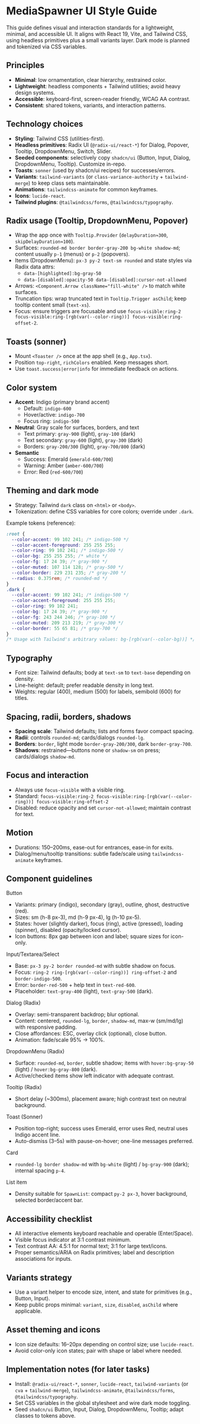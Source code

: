 # MediaSpawner UI Style Guide

This guide defines visual and interaction standards for a lightweight, minimal, and accessible UI. It aligns with React 19, Vite, and Tailwind CSS, using headless primitives plus a small variants layer. Dark mode is planned and tokenized via CSS variables.

## Principles

- **Minimal**: low ornamentation, clear hierarchy, restrained color.
- **Lightweight**: headless components + Tailwind utilities; avoid heavy design systems.
- **Accessible**: keyboard-first, screen-reader friendly, WCAG AA contrast.
- **Consistent**: shared tokens, variants, and interaction patterns.

## Technology choices

- **Styling**: Tailwind CSS (utilities-first).
- **Headless primitives**: Radix UI (`@radix-ui/react-*`) for Dialog, Popover, Tooltip, DropdownMenu, Switch, Slider.
- **Seeded components**: selectively copy `shadcn/ui` (Button, Input, Dialog, DropdownMenu, Tooltip). Customize in-repo.
- **Toasts**: `sonner` (used by shadcn/ui recipes) for successes/errors.
- **Variants**: `tailwind-variants` (or `class-variance-authority` + `tailwind-merge`) to keep class sets maintainable.
- **Animations**: `tailwindcss-animate` for common keyframes.
- **Icons**: `lucide-react`.
- **Tailwind plugins**: `@tailwindcss/forms`, `@tailwindcss/typography`.

## Radix usage (Tooltip, DropdownMenu, Popover)

- Wrap the app once with `Tooltip.Provider` (`delayDuration≈300`, `skipDelayDuration≈100`).
- Surfaces: `rounded-md border border-gray-200 bg-white shadow-md`; content usually `p-1` (menus) or `p-2` (popovers).
- Items (DropdownMenu): `px-3 py-2 text-sm rounded` and state styles via Radix data attrs:
  - `data-[highlighted]:bg-gray-50`
  - `data-[disabled]:opacity-50 data-[disabled]:cursor-not-allowed`
- Arrows: `<Component.Arrow className="fill-white" />` to match white surfaces.
- Truncation tips: wrap truncated text in `Tooltip.Trigger asChild`; keep tooltip content small (`text-xs`).
- Focus: ensure triggers are focusable and use `focus-visible:ring-2 focus-visible:ring-[rgb(var(--color-ring))] focus-visible:ring-offset-2`.

## Toasts (sonner)

- Mount `<Toaster />` once at the app shell (e.g., `App.tsx`).
- Position `top-right`, `richColors` enabled. Keep messages short.
- Use `toast.success|error|info` for immediate feedback on actions.

## Color system

- **Accent**: Indigo (primary brand accent)
  - Default: `indigo-600`
  - Hover/active: `indigo-700`
  - Focus ring: `indigo-500`
- **Neutral**: Gray scale for surfaces, borders, and text
  - Text primary: `gray-900` (light), `gray-100` (dark)
  - Text secondary: `gray-600` (light), `gray-300` (dark)
  - Borders: `gray-200/300` (light), `gray-700/800` (dark)
- **Semantic**
  - Success: Emerald (`emerald-600/700`)
  - Warning: Amber (`amber-600/700`)
  - Error: Red (`red-600/700`)

## Theming and dark mode

- Strategy: Tailwind `dark` class on `<html>` or `<body>`.
- Tokenization: define CSS variables for core colors; override under `.dark`.

Example tokens (reference):

```css
:root {
  --color-accent: 99 102 241; /* indigo-500 */
  --color-accent-foreground: 255 255 255;
  --color-ring: 99 102 241; /* indigo-500 */
  --color-bg: 255 255 255; /* white */
  --color-fg: 17 24 39; /* gray-900 */
  --color-muted: 107 114 128; /* gray-500 */
  --color-border: 229 231 235; /* gray-200 */
  --radius: 0.375rem; /* rounded-md */
}
.dark {
  --color-accent: 99 102 241; /* indigo-500 */
  --color-accent-foreground: 255 255 255;
  --color-ring: 99 102 241;
  --color-bg: 17 24 39; /* gray-900 */
  --color-fg: 243 244 246; /* gray-100 */
  --color-muted: 209 213 219; /* gray-300 */
  --color-border: 55 65 81; /* gray-700 */
}
/* Usage with Tailwind's arbitrary values: bg-[rgb(var(--color-bg))] */
```

## Typography

- Font size: Tailwind defaults; body at `text-sm` to `text-base` depending on density.
- Line-height: default; prefer readable density in long text.
- Weights: regular (400), medium (500) for labels, semibold (600) for titles.

## Spacing, radii, borders, shadows

- **Spacing scale**: Tailwind defaults; lists and forms favor compact spacing.
- **Radii**: controls `rounded-md`; cards/dialogs `rounded-lg`.
- **Borders**: `border`, light mode `border-gray-200/300`, dark `border-gray-700`.
- **Shadows**: restrained—buttons none or `shadow-sm` on press; cards/dialogs `shadow-md`.

## Focus and interaction

- Always use `focus-visible` with a visible ring.
- Standard: `focus-visible:ring-2 focus-visible:ring-[rgb(var(--color-ring))] focus-visible:ring-offset-2`
- Disabled: reduce opacity and set `cursor-not-allowed`; maintain contrast for text.

## Motion

- Durations: 150–200ms, ease-out for entrances, ease-in for exits.
- Dialog/menu/tooltip transitions: subtle fade/scale using `tailwindcss-animate` keyframes.

## Component guidelines

Button

- Variants: primary (indigo), secondary (gray), outline, ghost, destructive (red).
- Sizes: sm (h-8 px-3), md (h-9 px-4), lg (h-10 px-5).
- States: hover (slightly darker), focus (ring), active (pressed), loading (spinner), disabled (opacity/locked cursor).
- Icon buttons: 8px gap between icon and label; square sizes for icon-only.

Input/Textarea/Select

- Base: `px-3 py-2 border rounded-md` with subtle shadow on focus.
- Focus: `ring-2 ring-[rgb(var(--color-ring))] ring-offset-2` and `border-indigo-500`.
- Error: `border-red-500` + help text in `text-red-600`.
- Placeholder: `text-gray-400` (light), `text-gray-500` (dark).

Dialog (Radix)

- Overlay: semi-transparent backdrop; blur optional.
- Content: centered, `rounded-lg`, `border`, `shadow-md`, max-w (sm/md/lg) with responsive padding.
- Close affordances: ESC, overlay click (optional), close button.
- Animation: fade/scale 95% -> 100%.

DropdownMenu (Radix)

- Surface: `rounded-md`, `border`, subtle shadow; items with `hover:bg-gray-50` (light) / `hover:bg-gray-800` (dark).
- Active/checked items show left indicator with adequate contrast.

Tooltip (Radix)

- Short delay (~300ms), placement aware; high contrast text on neutral background.

Toast (Sonner)

- Position top-right; success uses Emerald, error uses Red, neutral uses Indigo accent line.
- Auto-dismiss (3–5s) with pause-on-hover; one-line messages preferred.

Card

- `rounded-lg border shadow-md` with `bg-white` (light) / `bg-gray-900` (dark); internal spacing `p-4`.

List item

- Density suitable for `SpawnList`: compact `py-2 px-3`, hover background, selected border/accent bar.

## Accessibility checklist

- All interactive elements keyboard reachable and operable (Enter/Space).
- Visible focus indicator at 3:1 contrast minimum.
- Text contrast AA: 4.5:1 for normal text; 3:1 for large text/icons.
- Proper semantics/ARIA on Radix primitives; label and description associations for inputs.

## Variants strategy

- Use a variant helper to encode size, intent, and state for primitives (e.g., Button, Input).
- Keep public props minimal: `variant`, `size`, `disabled`, `asChild` where applicable.

## Asset theming and icons

- Icon size defaults: 16–20px depending on control size; use `lucide-react`.
- Avoid color-only icon states; pair with shape or label where needed.

## Implementation notes (for later tasks)

- Install: `@radix-ui/react-*`, `sonner`, `lucide-react`, `tailwind-variants` (or `cva` + `tailwind-merge`), `tailwindcss-animate`, `@tailwindcss/forms`, `@tailwindcss/typography`.
- Set CSS variables in the global stylesheet and wire dark mode toggling.
- Seed `shadcn/ui` Button, Input, Dialog, DropdownMenu, Tooltip; adapt classes to tokens above.
